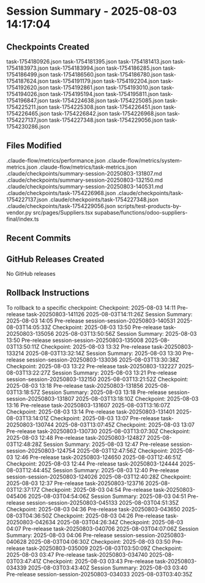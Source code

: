 # Session Summary - 2025-08-03 14:17:04

## Checkpoints Created
task-1754180926.json
task-1754181395.json
task-1754181413.json
task-1754183973.json
task-1754183994.json
task-1754186285.json
task-1754186499.json
task-1754186560.json
task-1754186780.json
task-1754187624.json
task-1754191179.json
task-1754192204.json
task-1754192620.json
task-1754192861.json
task-1754193010.json
task-1754194026.json
task-1754195194.json
task-1754195811.json
task-1754196847.json
task-1754224638.json
task-1754225085.json
task-1754225211.json
task-1754225308.json
task-1754226451.json
task-1754226465.json
task-1754226842.json
task-1754226968.json
task-1754227137.json
task-1754227348.json
task-1754229056.json
task-1754230286.json

## Files Modified
.claude-flow/metrics/performance.json
.claude-flow/metrics/system-metrics.json
.claude-flow/metrics/task-metrics.json
.claude/checkpoints/summary-session-20250803-131807.md
.claude/checkpoints/summary-session-20250803-132150.md
.claude/checkpoints/summary-session-20250803-140531.md
.claude/checkpoints/task-1754226968.json
.claude/checkpoints/task-1754227137.json
.claude/checkpoints/task-1754227348.json
.claude/checkpoints/task-1754229056.json
scripts/test-products-by-vendor.py
src/pages/Suppliers.tsx
supabase/functions/odoo-suppliers-final/index.ts

## Recent Commits


## GitHub Releases Created
No GitHub releases

## Rollback Instructions
To rollback to a specific checkpoint:
Checkpoint: 2025-08-03 14:11	Pre-release	task-20250803-141126	2025-08-03T14:11:26Z
Session Summary: 2025-08-03 14:05	Pre-release	session-session-20250803-140531	2025-08-03T14:05:33Z
Checkpoint: 2025-08-03 13:50	Pre-release	task-20250803-135056	2025-08-03T13:50:56Z
Session Summary: 2025-08-03 13:50	Pre-release	session-session-20250803-135008	2025-08-03T13:50:11Z
Checkpoint: 2025-08-03 13:32	Pre-release	task-20250803-133214	2025-08-03T13:32:14Z
Session Summary: 2025-08-03 13:30	Pre-release	session-session-20250803-133036	2025-08-03T13:30:38Z
Checkpoint: 2025-08-03 13:22	Pre-release	task-20250803-132227	2025-08-03T13:22:27Z
Session Summary: 2025-08-03 13:21	Pre-release	session-session-20250803-132150	2025-08-03T13:21:52Z
Checkpoint: 2025-08-03 13:18	Pre-release	task-20250803-131856	2025-08-03T13:18:57Z
Session Summary: 2025-08-03 13:18	Pre-release	session-session-20250803-131807	2025-08-03T13:18:10Z
Checkpoint: 2025-08-03 13:16	Pre-release	task-20250803-131607	2025-08-03T13:16:07Z
Checkpoint: 2025-08-03 13:14	Pre-release	task-20250803-131401	2025-08-03T13:14:01Z
Checkpoint: 2025-08-03 13:07	Pre-release	task-20250803-130744	2025-08-03T13:07:45Z
Checkpoint: 2025-08-03 13:07	Pre-release	task-20250803-130730	2025-08-03T13:07:30Z
Checkpoint: 2025-08-03 12:48	Pre-release	task-20250803-124827	2025-08-03T12:48:28Z
Session Summary: 2025-08-03 12:47	Pre-release	session-session-20250803-124754	2025-08-03T12:47:56Z
Checkpoint: 2025-08-03 12:46	Pre-release	task-20250803-124650	2025-08-03T12:46:51Z
Checkpoint: 2025-08-03 12:44	Pre-release	task-20250803-124444	2025-08-03T12:44:45Z
Session Summary: 2025-08-03 12:40	Pre-release	session-session-20250803-124026	2025-08-03T12:40:28Z
Checkpoint: 2025-08-03 12:37	Pre-release	task-20250803-123716	2025-08-03T12:37:17Z
Checkpoint: 2025-08-03 04:54	Pre-release	task-20250803-045406	2025-08-03T04:54:06Z
Session Summary: 2025-08-03 04:51	Pre-release	session-session-20250803-045133	2025-08-03T04:51:35Z
Checkpoint: 2025-08-03 04:36	Pre-release	task-20250803-043650	2025-08-03T04:36:50Z
Checkpoint: 2025-08-03 04:26	Pre-release	task-20250803-042634	2025-08-03T04:26:34Z
Checkpoint: 2025-08-03 04:07	Pre-release	task-20250803-040706	2025-08-03T04:07:06Z
Session Summary: 2025-08-03 04:06	Pre-release	session-session-20250803-040628	2025-08-03T04:06:30Z
Checkpoint: 2025-08-03 03:50	Pre-release	task-20250803-035009	2025-08-03T03:50:09Z
Checkpoint: 2025-08-03 03:47	Pre-release	task-20250803-034740	2025-08-03T03:47:41Z
Checkpoint: 2025-08-03 03:43	Pre-release	task-20250803-034339	2025-08-03T03:43:40Z
Session Summary: 2025-08-03 03:40	Pre-release	session-session-20250803-034033	2025-08-03T03:40:35Z
